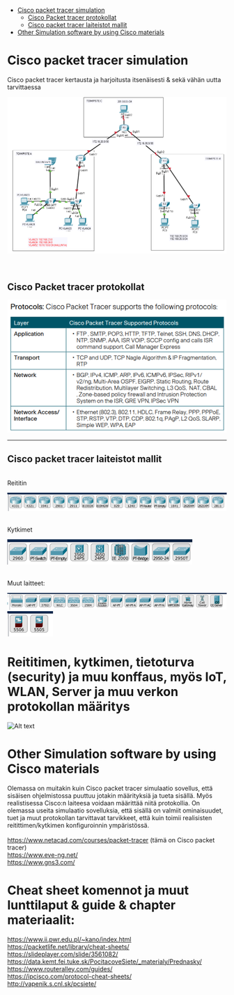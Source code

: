- [Cisco packet tracer simulation](#Cisco-packet-tracer-simulation)
  * [Cisco Packet tracer protokollat](#cisco-packet-tracer-protokollat)
  * [Cisco packet tracer laiteistot mallit](#cisco-packet-tracer-laiteistot-mallit)
 - [Other Simulation software by using Cisco materials](#Other-Simulation-software-by-using-Cisco-materials)

# Cisco packet tracer simulation
Cisco packet tracer kertausta ja harjoitusta itsenäisesti & sekä vähän uutta tarvittaessa <br>

![Alt text](kuvat/CiscoPacketTracer-1.PNG?raw=true "None")

<br>

## Cisco Packet tracer protokollat

![Alt text](kuvat/CPT-protocols.PNG?raw=true "None")

<hr>

## Cisco packet tracer laiteistot mallit
<br>
Reititin

![Alt text](kuvat/cisco-packet-tracer-devices-2.PNG) <br>

<br>
Kytkimet

![Alt text](kuvat/cisco-packet-tracer-devices-1.PNG) <br>

<br>
Muut laitteet:

![Alt text](kuvat/cisco-packet-tracer-devices-3.PNG)
![Alt text](kuvat/cisco-packet-tracer-devices-4.PNG)


# Reititimen, kytkimen, tietoturva (security) ja muu konffaus, myös IoT, WLAN, Server ja muu verkon protokollan määritys

![Alt text](kuvat/IMG_20191101_140519.jpg?raw=true "None")

# Other Simulation software by using Cisco materials

Olemassa on muitakin kuin Cisco packet tracer simulaatio sovellus, että sisäisen ohjelmistossa puuttuu jotakin määrityksiä ja tueta sisällä. Myös realistisessa Cisco:n laiteesa voidaan määrittää niitä protokollia. On olemassa useita simulaatio sovelluksia, että sisällä on valmiit ominaisuudet, tuet ja muut protokollan tarvittavat tarvikkeet, että kuin toimii realisisten reitittimen/kytkimen konfiguroinnin ympäristössä.
<br><br> 
https://www.netacad.com/courses/packet-tracer (tämä on Cisco packet tracer) <br>
https://www.eve-ng.net/ <br>
https://www.gns3.com/<br>

# Cheat sheet komennot ja muut lunttilaput & guide & chapter materiaalit:
https://www.ii.pwr.edu.pl/~kano/index.html <br>
https://packetlife.net/library/cheat-sheets/ <br>
https://slideplayer.com/slide/3561082/ <br>
https://data.kemt.fei.tuke.sk/PocitacoveSiete/_materialy/Prednasky/ <br>
https://www.routeralley.com/guides/ <br>
https://ipcisco.com/protocol-cheat-sheets/ <br>
http://vapenik.s.cnl.sk/pcsiete/ <br>
